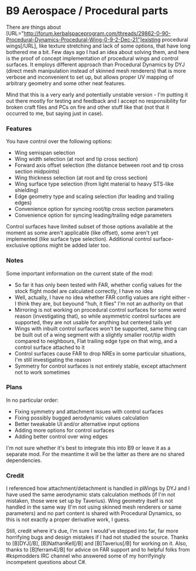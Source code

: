 # B9 Aerospace / Procedural parts #

There are things about [URL="http://forum.kerbalspaceprogram.com/threads/29862-0-90-Procedural-Dynamics-Procedural-Wing-0-9-2-Dec-21"]existing procedural wings[/URL], like texture stretching and lack of some options, that have long bothered me a bit. Few days ago I had an idea about solving them, and here is the proof of concept implementation of procedural wings and control surfaces. It employs different approach than Procedural Dynamics by DYJ (direct mesh manipulation instead of skinned mesh renderers) that is more verbose and inconvenient to set up, but allows proper UV mapping of arbitrary geometry and some other neat features.

Mind that this is a very early and potentially unstable version - I'm putting it out there mostly for testing and feedback and I accept no responsibility for broken craft files and PCs on fire and other stuff like that (not that it occurred to me, but saying just in case).


### Features ###

You have control over the following options:

* Wing semispan selection
* Wing width selection (at root and tip cross section)
* Forward axis offset selection (the distance between root and tip cross section midpoints)
* Wing thickness selection (at root and tip cross section)
* Wing surface type selection (from light material to heavy STS-like shielding)
* Edge geometry type and scaling selection (for leading and trailing edges)
* Convenience option for syncing root/tip cross section parameters
* Convenience option for syncing leading/trailing edge parameters

Control surfaces have limited subset of those options available at the moment as some aren't applicable (like offset), some aren't yet implemented (like surface type selection).
Additional control surface-exclusive options might be added later too.


### Notes ###

Some important imformation on the current state of the mod:

* So far it has only been tested with FAR, whether config values for the stock flight model are calculated correctly, I have no idea
* Well, actually, I have no idea whether FAR config values are right either - I think they are, but beyound "huh, it flies" I'm not an authority on that
* Mirroring is not working on procedural control surfaces for some weird reason (investigating that), so while asymmetric control surfaces are supported, they are not usable for anything but centered tails yet
* Wings with inbuilt control surfaces won't be supported, same thing can be built out of a wing segment with a slightly smaller root/tip width compared to neighbours, Flat trailing edge type on that wing, and a control surface attached to it
* Control surfaces cause FAR to drop NREs in some particular situations, I'm still investigating the reason
* Symmetry for control surfaces is not entirely stable, except attachment not to work sometimes


### Plans ###

In no particular order:

* Fixing symmetry and attachment issues with control surfaces
* Fixing possibly bugged aerodynamic values calculation
* Better tweakable UI and/or alternative input options
* Adding more options for control surfaces
* Adding better control over wing edges

I'm not sure whether it's best to integrate this into B9 or leave it as a separate mod. For the meantime it will be the latter as there are no shared dependencies.


### Credit ###

I referenced how attachment/detachment is handled in pWings by DYJ and I have used the same aerodynamic stats calculation methods (if I'm not mistaken, those were set up by Taverius).
Wing geometry itself is not handled in the same way (I'm not using skinned mesh renderers or same parameters) and no part content is shared with Procedural Dynamics, so this is not exactly a proper derivative work, I guess.

Still, credit where it's due, I'm sure I would've stepped into far, far more horrifying bugs and design mistakes if I had not studied the source. Thanks to [B]DYJ[/B], [B]NathanKell[/B] and [B]Taverius[/B] for working on it.
Also, thanks to [B]ferram4[/B] for advice on FAR support and to helpful folks from #kspmodders IRC channel who answered some of my horrifyingly incompetent questions about C#.
